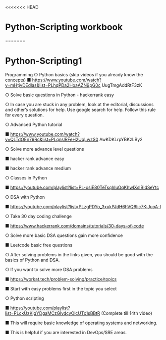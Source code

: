 <<<<<<< HEAD
# Python-Scripting workbook
=======
# Python-Scripting1

Programming
○ Python basics (skip videos if you already know the concepts)
■ https://www.youtube.com/watch?v=mHtjvDEdlas&list=PLhqPDa2HoaAZN9pG0c
UugTmgAddRtF3zK


○ Solve basic questions in Python - hackerrank easy


○ In case you are stuck in any problem, look at the editorial, discussions and other’s
solutions for help. Use google search for help. Follow this rule for every question.


○ Advanced Python tutorial


■ https://www.youtube.com/watch?v=QLTdOEn79Rc&list=PLqnslRFeH2UqLwzS0
AwKDKLrpYBKzLBy2


○ Solve more advance level questions


■ hacker rank advance easy


■ hacker rank advance medium


○ Classes in Python


■ https://youtube.com/playlist?list=PL-osiE80TeTsqhIuOqKhwlXsIBIdSeYtc


○ DSA with Python


■ https://youtube.com/playlist?list=PLzgPDYo_3xukPJdH6hVQ6Iic7KiJuoA-l


○ Take 30 day coding challenge


■ https://www.hackerrank.com/domains/tutorials/30-days-of-code


○ Solve more basic DSA questions gain more confidence


■ Leetcode basic free questions


○ After solving problems in the links given, you should be good with the basics of Python
and DSA.


○ If you want to solve more DSA problems


■ https://workat.tech/problem-solving/practice/topics


■ Start with easy problems first in the topic you select


○ Python scripting


■ https://youtube.com/playlist?list=PLckUzKjgYDgaMCzGIvdcyOlcUTx1sBBtR
(Complete till 14th video)


■ This will require basic knowledge of operating systems and networking.


■ This is helpful if you are interested in DevOps/SRE areas.
